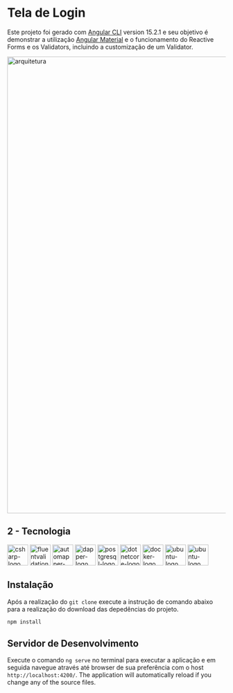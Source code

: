 # Tela de Login

Este projeto foi gerado com [Angular CLI](https://github.com/angular/angular-cli) version 15.2.1 e seu objetivo é demonstrar a utilização [Angular Material](https://v8.material.angular.io) e o funcionamento do Reactive Forms e os Validators, incluindo a customização de um Validator.

<img width="1050" src="https://user-images.githubusercontent.com/62816438/228353887-8133e9f1-cbbf-485c-b854-c246ff20fc2d.png" alt="arquitetura"/>

## 2 - Tecnologia

<p display="inline-block">
  <img width="48" src="https://user-images.githubusercontent.com/62816438/228356157-fe0bc24f-a2ad-4372-9a58-791e7445f91b.png" alt="csharp-logo"/>
  <img width="48" src="https://user-images.githubusercontent.com/62816438/221403370-29d0ab19-e406-4581-bc98-838691b4968a.png" alt="fluentvalidation-logo"/>
  <img width="48" src="https://user-images.githubusercontent.com/62816438/221403187-df0d20a4-d15b-4f68-b449-450500d1ad49.png" alt="automapper-logo"/>
  <img width="48" src="https://user-images.githubusercontent.com/62816438/221403028-b4f6ceec-b1b4-48d9-8fca-4a2adab8227f.png" alt="dapper-logo"/>
  <img width="48" src="https://user-images.githubusercontent.com/62816438/221403962-c5b539cf-1f73-4fbf-8937-507f6956b540.png" alt="postgresql-logo"/>
  <img width="48" src="https://user-images.githubusercontent.com/62816438/221404176-630c9bc1-de1c-4b1b-ad74-8e26bc07b6cb.png" alt="dotnetcore-logo"/>
  <img width="48" src="https://user-images.githubusercontent.com/62816438/221405368-aeaed761-e962-4a3b-bc9c-7a5c7f1543b5.png" alt="docker-logo"/>
  <img width="48" src="https://user-images.githubusercontent.com/62816438/221405737-87bc0545-83ea-49cb-8e6d-d5dbb06f91dc.png" alt="ubuntu-logo"/>
  <img width="48" src="https://user-images.githubusercontent.com/62816438/221621748-124b8a8c-dd15-4d8d-8139-b98f11e36c62.png" alt="ubuntu-logo"/>
</p>




## Instalação

Após a realização do `git clone` execute a instrução de comando abaixo para a realização do download das depedências do projeto.

```sh
npm install
```

## Servidor de Desenvolvimento

Execute o comando `ng serve` no terminal para executar a aplicação e em seguida navegue através até browser de sua preferência com o host `http://localhost:4200/`. The application will automatically reload if you change any of the source files.
